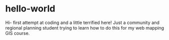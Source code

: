 # hello-world

Hi- first attempt at coding and a little terrified here! Just a community and regional planning student trying to learn how to do this for my web mapping GIS course.
